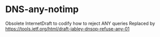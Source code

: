 # DNS-any-notimp
Obsolete InternetDraft to codify how to reject ANY queries 
Replaced by https://tools.ietf.org/html/draft-jabley-dnsop-refuse-any-01
